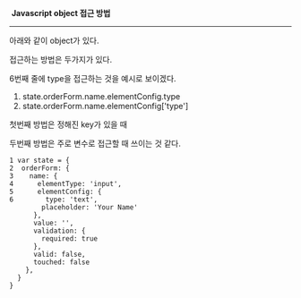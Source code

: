 ​									**Javascript object 접근 방법**

------

 아래와 같이 object가 있다. 

접근하는 방법은 두가지가 있다. 

6번째 줄에 type을 접근하는 것을 예시로 보이겠다.

1. state.orderForm.name.elementConfig.type
2. state.orderForm.name.elementConfig['type']

첫번째 방법은 정해진 key가 있을 때 

두번째 방법은 주로 변수로 접근할 때 쓰이는 것 같다.

```
1 var state = {
2  orderForm: {
3    name: {
4      elementType: 'input',
5      elementConfig: {
6        type: 'text',
        placeholder: 'Your Name'
      },
      value: '',
      validation: {
        required: true
      },
      valid: false,
      touched: false
    },
  }
}
```

